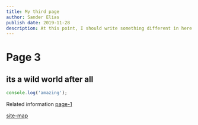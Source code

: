 ```yaml
---
title: My third page
author: Sander Elias
publish date: 2019-11-28
description: At this point, I should write something different in here.
---
```


# Page 3

## its a wild world after all

```typescript
console.log('amazing');
```

Related information [page-1](/blog/page-1)

[site-map](/home)
